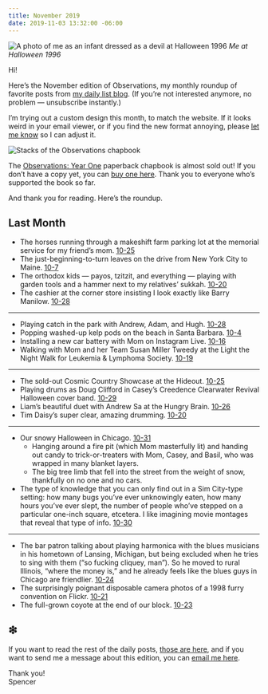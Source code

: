 ```yaml
---
title: November 2019
date: 2019-11-03 13:32:00 -06:00
---
```


![A photo of me as an infant dressed as a devil at Halloween 1996](/uploads/IMG_0321-squashed.jpg)
*Me at Halloween 1996*

Hi!

Here’s the November edition of Observations, my monthly roundup of favorite posts from <a href="https://spencertweedy.com/observations">my daily list blog</a>. (If you’re not interested anymore, no problem  — <unsubscribe>unsubscribe instantly</unsubscribe>.)

I’m trying out a custom design this month, to match the website. If it looks weird in your email viewer, or if you find the new format annoying, please <a href="mailto:spencer@penguinmail.com?subject=Newsletter design">let me know</a> so I can adjust it.

![Stacks of the Observations chapbook](/uploads/IMG_0213-squashed.jpg)

The <a href="https://observations.website/">Observations: Year One</a> paperback chapbook is almost sold out! If you don’t have a copy yet, you can <a href="https://observations.website/">buy one here</a>. Thank you to everyone who’s supported the book so far.

And thank you for reading. Here’s the roundup.

## Last Month

* The horses running through a makeshift farm parking lot at the memorial service for my friend’s mom. <a class="date-code" href="https://spencertweedy.com/observations/102519.html">10-25</a>
* The just-beginning-to-turn leaves on the drive from New York City to Maine. <a class="date-code" href="https://spencertweedy.com/observations/100719.html">10-7</a>
* The orthodox kids — payos, tzitzit, and everything — playing with garden tools and a hammer next to my relatives’ sukkah. <a class="date-code" href="https://spencertweedy.com/observations/102019.html">10-20</a>
* The cashier at the corner store insisting I look exactly like Barry Manilow. <a class="date-code" href="https://spencertweedy.com/observations/102819.html">10-28</a>

---

* Playing catch in the park with Andrew, Adam, and Hugh. <a class="date-code" href="https://spencertweedy.com/observations/102819.html">10-28</a>
* Popping washed-up kelp pods on the beach in Santa Barbara. <a class="date-code" href="https://spencertweedy.com/observations/100419.html">10-4</a>
* Installing a new car battery with Mom on Instagram Live. <a class="date-code" href="https://spencertweedy.com/observations/101619.html">10-16</a>
* Walking with Mom and her Team Susan Miller Tweedy at the Light the Night Walk for Leukemia & Lymphoma Society. <a class="date-code" href="https://spencertweedy.com/observations/101919.html">10-19</a>

---

* The sold-out Cosmic Country Showcase at the Hideout. <a class="date-code" href="https://spencertweedy.com/observations/102519.html">10-25</a>
* Playing drums as Doug Clifford in Casey’s Creedence Clearwater Revival Halloween cover band. <a class="date-code" href="https://spencertweedy.com/observations/102919.html">10-29</a>
* Liam’s beautiful duet with Andrew Sa at the Hungry Brain. <a class="date-code" href="https://spencertweedy.com/observations/102619.html">10-26</a>
* Tim Daisy’s super clear, amazing drumming. <a class="date-code" href="https://spencertweedy.com/observations/102019.html">10-20</a>

---

* Our snowy Halloween in Chicago. <a class="date-code" href="https://spencertweedy.com/observations/103119.html">10-31</a>
	* Hanging around a fire pit (which Mom masterfully lit) and handing out candy to trick-or-treaters with Mom, Casey, and Basil, who was wrapped in many blanket layers.
	* The big tree limb that fell into the street from the weight of snow, thankfully on no one and no cars.
* The type of knowledge that you can only find out in a Sim City-type setting: how many bugs you’ve ever unknowingly eaten, how many hours you’ve ever slept, the number of people who’ve stepped on a particular one-inch square, etcetera. I like imagining movie montages that reveal that type of info. <a class="date-code" href="https://spencertweedy.com/observations/103019.html">10-30</a>

---

* The bar patron talking about playing harmonica with the blues musicians in his hometown of Lansing, Michigan, but being excluded when he tries to sing with them (“so fucking cliquey, man”). So he moved to rural Illinois, “where the money is,” and he already feels like the blues guys in Chicago are friendlier. <a class="date-code" href="https://spencertweedy.com/observations/102419.html">10-24</a>
* The surprisingly poignant disposable camera photos of a 1998 furry convention on Flickr. <a class="date-code" href="https://spencertweedy.com/observations/102119.html">10-21</a>
* The full-grown coyote at the end of our block. <a class="date-code" href="https://spencertweedy.com/observations/102319.html">10-23</a>

## ❇

If you want to read the rest of the daily posts, <a href="https://spencertweedy.com/observations">those are here</a>, and if you want to send me a message about this edition, you can <a href="mailto:spencer@penguinmail.com?subject=November 2019">email me here</a>.

Thank you!  
Spencer
